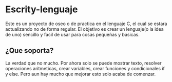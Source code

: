 # Escrity-lenguaje
Este es un proyecto de oseo o de practica en el lenguaje C, el cual se estara actualizando no de forma regular. El objetivo es crear un lenguaje(o la idea de uno) sencillo y facil de usar para cosas pequeñas y basicas.
## ¿Que soporta?
La verdad que no mucho. Por ahora solo se puede mostrar texto, resolver operaciones aritmeticas, crear variables, crear funciones y condicionales if y else. Pero aun hay mucho que mejorar esto solo acaba de comenzar.
